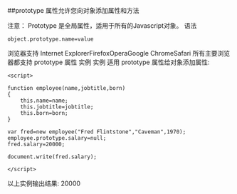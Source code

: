 ##prototype 属性允许您向对象添加属性和方法

注意： Prototype 是全局属性，适用于所有的Javascript对象。
语法

    object.prototype.name=value

浏览器支持
Internet ExplorerFirefoxOperaGoogle ChromeSafari
所有主要浏览器都支持 prototype 属性
实例
实例
适用 prototype 属性给对象添加属性:

    <script>

    function employee(name,jobtitle,born)
    {
        this.name=name;
        this.jobtitle=jobtitle;
        this.born=born;
    }

    var fred=new employee("Fred Flintstone","Caveman",1970);
    employee.prototype.salary=null;
    fred.salary=20000;

    document.write(fred.salary);

    </script>
    
以上实例输出结果:
20000